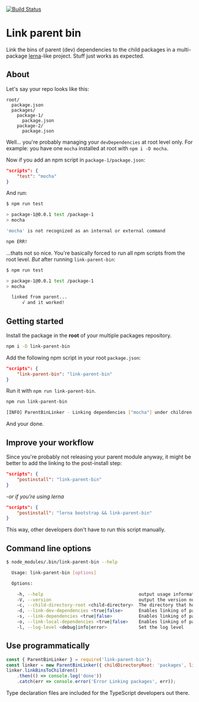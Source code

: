[![Build Status](https://travis-ci.org/nicojs/node-link-parent-bin.svg?branch=master)](https://travis-ci.org/nicojs/node-link-parent-bin)

# Link parent bin

Link the bins of parent (dev) dependencies to the child packages in a multi-package [lerna](https://lernajs.io/)-like project. Stuff just works as expected.

## About

Let's say your repo looks like this:

```
root/
  package.json
  packages/
    package-1/
      package.json
    package-2/
      package.json
```

Well... you're probably managing your `devDependencies` at root level only. For example: you have one `mocha` installed at root with `npm i -D mocha`.

Now if you add an npm script in `package-1/package.json`:

```json
"scripts": {
    "test": "mocha"
}
``` 

And run:

```bash
$ npm run test

> package-1@0.0.1 test /package-1
> mocha

'mocha' is not recognized as an internal or external command

npm ERR!
```

...thats not so nice. You're basically forced to run all npm scripts from the root level. *But* after running `link-parent-bin`:

```bash
$ npm run test

> package-1@0.0.1 test /package-1
> mocha

  linked from parent...
      √ and it worked!
```

## Getting started

Install the package in the **root** of your multiple packages repository.

```bash
npm i -D link-parent-bin
```

Add the following npm script in your root `package.json`:

```json
"scripts": {
    "link-parent-bin": "link-parent-bin"
}
```

Run it with `npm run link-parent-bin`. 

```bash
npm run link-parent-bin

[INFO] ParentBinLinker - Linking dependencies ["mocha"] under children ["package-1", "package-2"]
```

And your done.

## Improve your workflow

Since you're probably not releasing your parent module anyway, it might be better to add the linking to the post-install step:

```json
"scripts": {
    "postinstall": "link-parent-bin"
}
```

*-or if you're using lerna*

```json
"scripts": {
    "postinstall": "lerna bootstrap && link-parent-bin"
}
```

This way, other developers don't have to run this script manually. 

## Command line options

```bash
$ node_modules/.bin/link-parent-bin --help

  Usage: link-parent-bin [options]

  Options:

    -h, --help                                    output usage information
    -V, --version                                 output the version number
    -c, --child-directory-root <child-directory>  The directory that hosts the child packages relative to the parent root.
    -d, --link-dev-dependencies <true|false>      Enables linking of parents `devDependencies`. Defaults to: true
    -s, --link-dependencies <true|false>          Enables linking of parents `dependencies`. Defaults to: false
    -o, --link-local-dependencies <true|false>    Enables linking of parents `localDependencies`. Defaults to: false
    -l, --log-level <debug|info|error>            Set the log level
```

## Use programmatically

```js
const { ParentBinLinker } = require('link-parent-bin');
const linker = new ParentBinLinker({ childDirectoryRoot: 'packages', linkDevDependencies: true, linkDependencies: false, linkLocalDependencies: false });
linker.linkBinsToChildren()
    .then(() => console.log('done'))
    .catch(err => console.error('Error Linking packages', err));
```

Type declaration files are included for the TypeScript developers out there.